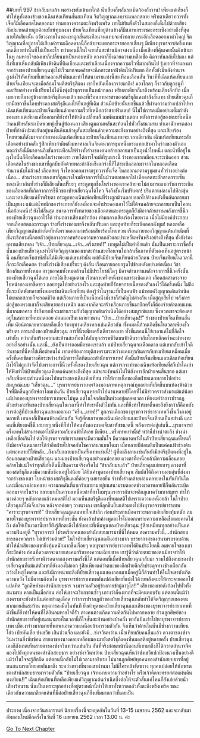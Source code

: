 ##บทที่ 997 ข้ากลับมาแล้ว
พอร่างขยับเข้ามาใกล้ น้ำเสียงก็พลันระเบิดก้องกังวาน!
เพียงแค่เสียงก็ทำให้หูทั้งสองข้างของเฉินเห้อเทียนสั่นสะเทือน จิตวิญญาณแทบจะแหลกสลาย พริบตาเดียวทวารทั้งเจ็ดก็มีเลือดสดไหลออกมา ท่ามกลางความตะลึงพรึงเพริด เขาไม่ทันตั้งตัวในสมองก็เต็มไปด้วยเสียงกัมปนาทคล้ายถูกค้อนยักษ์ทุบลงมา
ป๋ายเจิ้นเทียนที่อยู่ด้านข้างก็มีสภาพกระเซอะกระเซิงอย่างถึงที่สุด ภายใต้เสียงนั้น อวัยวะภายในของเขาถูกสั่นสะเทือนจนแทบจะพังทลาย กระอักเลือดออกมาคำใหญ่ จิตวิญญาณที่อยู่ภายใต้เสียงคำรามเดือดดาลนี้ก็คล้ายจะแตกกระจายออกเสี่ยงๆ
มีเพียงบุรพาจารย์ครึ่งเทพคนเดียวเท่านั้นที่ไม่เป็นอะไร ทว่าตอนนี้ในใจเขาสั่นสะท้านมิอาจสงบนิ่ง เมื่อเสียงที่คุ้นเคยนั้นดังเข้ามาในหู ลมหายใจของเขาก็เปลี่ยนมาเป็นหอบหนัก ดวงตาก็ยิ่งฉายความเหลือเชื่อ คิดจะหันกลับไปมอง แต่สิ่งที่เขาเห็นกลับมีเพียงฟ้าดินที่บิดเบือนและพร่าเลือนเนื่องจากความเร็วที่มากเกินไป
รุ้งยาวที่จำแลงมาจากร่างของป๋ายเสี่ยวฉุนพุ่งไปเร็วมากจนคล้ายจะฉีกกระชากฟ้าดินให้ปริแตก อีกทั้งยังมีพลังอำนาจสูงส่งไร้ทัดเทียมที่เขย่าคลอนฟ้าดินและทำให้สนามรบแห่งนี้สะเทือนเลือนลั่น วินาทีที่เฉินเห้อเทียนและป๋ายเจิ้นเทียนจะลงมือล้อมโจมตีสตรีธุลีแดง เขาก็พลันเยื้องกรายมาถึง!
มองไกลๆ ก็ราวกับลูกธนูที่คมกริบอย่างหาที่เปรียบไม่ได้ซึ่งพุ่งฝ่าบุกราบเป็นหน้ากลอง พริบตาเดียวก็มาถึงพร้อมเสียงอึกทึก เมื่อเผยกายก็มาอยู่ข้างกายสตรีธุลีแดงแล้ว ขณะที่เรือนกายอรชรของสตรีธุลีแดงกำลังสั่นเทา ป๋ายเสี่ยวฉุนก็ยกมือขวาขึ้นโอบประคองสตรีธุลีแดงให้ยืนอยู่ที่เดิม ส่วนมือซ้ายนั้นยกขึ้นแล้วชี้ผ่านความว่างเปล่าไปหาเฉินเห้อเทียนและป๋ายเจิ้นเทียนด้วยความเร็วที่เหนือกว่าสายฟ้าแลบ!
นี่ไม่ใช่การลงมืออย่างเต็มกำลังของเขา แต่เพียงแค่ชี้ออกมาก็ยังทำให้ฟ้าดินเปลี่ยนสี ลมพัดเมฆม้วนตลบ พลังการต่อสู้ของตบะที่เหนือว่าคนฟ้าพลันระเบิดพวยพุ่งขึ้นสู่ท้องนภา
เสียงตูมตามพลันสะท้อนไปทั่วทั้งสนามรบ ทำเอานักพรตสองฝ่ายที่กำลังปะทะกันอยู่บนพื้นดินแก้วหูสั่นสะเทือนด้วยความตะลึงลานอย่างถึงที่สุด และเสียงร้องโหยหวนก็ดังมาจากปากของเฉินเห้อเทียนและป๋ายเจิ้นเทียนแทบจะเวลาเดียวกัน
เฉินเห้อเทียนกระอักเลือดอย่างบ้าคลั่ง รู้สึกเพียงว่ามีพลังมหาศาลเกินจินตนาการขุมหนึ่งกระแทกเข้ามาในร่างของตัวเอง พละกำลังนี้มีมากจนถึงขั้นกระเทือนให้ร่างทั้งร่างของตนคล้ายกลายมาเป็นถุงน้ำใบหนึ่ง และน้ำที่อยู่ในถุงใบนั้นก็คือเลือดสดในร่างของเขา ภายใต้การโจมตีที่รุนแรงนี้ ร่างของเขาเหมือนจะระเบิดออก ส่วนเลือดสดในร่างของเขาที่ถูกบีบอัดด้วยพละกำลังแข็งแกร่งนี้ก็ได้ระเบิดออกมาจากในหลอดเลือดจำนวนนับไม่ถ้วน!
เลือดสดๆ จึงไหลออกมาจากรูทวารทั้งเจ็ด ไหลออกมาตามรูขุมขนทั่วร่างอย่างต่อเนื่อง...
ส่วนร่างกายของเขาก็ถูกแรงโจมตีจากการชี้นั้นม้วนตลบออกไป เลือดสดทะลักสาดกระเซ็น ขณะเดียวกันทั่วร่างก็มีเสียงลั่นเปรี๊ยะๆ กระดูกทุกชิ้นในร่างของเขาคล้ายจะไม่สามารถแบกรับการระเบิดของเลือดสดที่เกิดจากการชี้นิ้วของป๋ายเสี่ยวฉุนได้ไหว จึงถึงขั้นเริ่มปริแตก!
ปริแตกแผ่ลามไปทีละชุ่น และเวลาเพียงแค่ชั่วพริบตา กระดูกของเฉินเห้อเทียนที่ร่างถูกม้วนตลบออกไปด้านหลังก็พลันกลายมาเป็นผุยผง แม้แต่น้ำหนักของร่างกายก็ยังเหมือนจะค้ำประคองเอาไว้ไม่ได้จนคล้ายจะกลายมาเป็นโคลนเนื้อก้อนหนึ่ง!
ยังไม่สิ้นสุด ขนาดการพังทลายของเลือดสดและกระดูกก็ยังมิอาจต้านทานพลังการชี้นิ้วของป๋ายเสี่ยวฉุนเอาไว้ได้ ท่ามกลางเสียงเกริกก้อง ท่ามกลางเสียงร้องโหยหวน เมื่อไม่มีองค์ประกอบจากเลือดสดและกระดูก ร่างทั้งร่างของเขาจึงพลันปริแตก และสุดท้ายก็ระเบิดออกดังตูม!
หลงเหลือเพียงวิญญาณต้นกำเนิดที่หนีพรวดออกมาพร้อมเสียงร้องโหยหวน เรือนกายของวิญญาณต้นกำเนิดที่สั่นระริกยามนี้ลอยตัวอยู่กลางอากาศพร้อมความหวาดกลัวและประหวั่นพรั่นพรึงอย่างถึงที่สุด ทั้งยังร้องอุทานเสียงหลง
“เจ้า...ป๋ายเสี่ยวฉุน...เจ้า...ครึ่งเทพ!!” เขาพูดไม่เป็นคำอีกแล้ว นั่นเป็นเพราะการชี้ครั้งนั้นของป๋ายเสี่ยวฉุนทำให้จิตวิญญาณของเขาสะท้านสะเทือนจนไม่กล้าเชื่อภาพที่ตัวเองเห็นอยู่ตรงหน้านี้
คนที่บาดเจ็บสาหัสไม่ได้มีเพียงแค่เขาเท่านั้น แต่ยังมีป๋ายเจิ้นเทียนด้วยอีกคน ป๋ายเจิ้นเทียนในเวลานี้ก็กระอักเลือดสด ร่างทั้งร่างมีเสียงเปรี๊ยะๆ ดังลั่น เรือนกายถอยกรูดไปข้างหลังอย่างต่อเนื่อง วิชาป้องกันกายทั้งหมด อาวุธอาคมทั้งหมดล้วนไม่มีประโยชน์ใดๆ มิอาจต้านทานพลังจากการชี้นิ้วครั้งนั้นของป๋ายเสี่ยวฉุนได้เลย
ภายใต้เสียงตูมตาม เรือนกายครึ่งหนึ่งของเขาระเบิดแตก เลือดสดสาดระจาย ใบหน้าของเขาซีดขาว ถอยกรูดไปอย่างว่องไว และสุดท้ายก็รักษากายเนื้อของตัวเองไว้ได้ครึ่งหนึ่ง ไม่ถึงขั้นระเบิดพังทลายทั้งหมดเช่นเฉินเห้อเทียน
ต้องรู้ว่าในฐานะที่เป็นคนฟ้า แม้ขอแค่วิญญาณต้นกำเนิดไม่แหลกสลายก็จะรอดชีวิต แต่เรือนกายที่เป็นเนื้อหนังมังสาก็สำคัญไม่ต่างกัน เมื่อสูญเสียไป พลังการต่อสู้ของพวกเขาก็จะเสียหายอย่างหนัก และหากคิดจะสร้างเรือนกายขึ้นมาอีกครั้งก็ต้องจ่ายค่าตอบแทนที่มากมหาศาล ซ้ำยังยากที่จะผสานรวมกับวิญญาณต้นกำเนิดได้อย่างสมบูรณ์แบบ ซึ่งพวกเขาจะต้องตกอยู่ในสภาวะที่ตบะถดถอย อ่อนแอเป็นเวลายาวนาน
“ป๋าย...ป๋ายเสี่ยวฉุน!!” ร่างของป๋ายเจิ้นเทียนสั่นเทิ้ม นัยน์ตาฉายความเหลือเชื่อ ร้องอุทานเสียงหลงเช่นเดียวกัน
ทั้งหมดนี้ล้วนเกิดขึ้นในเวลาเพียงชั่วพริบตา การมาถึงของป๋ายเสี่ยวฉุน การชี้นิ้วเพียงครั้งเดียวของเขา ทั้งขั้นตอนนี้ใช้เวลาแค่ไม่กี่อึดใจเท่านั้น ทว่ากลับสร้างความสะท้านสะเทือนให้กับทุกสรรพชีวิตบนฟ้าดินราวกับโลกพลิกคว่ำคะมำหงายอย่างไรอย่างนั้น
และนี่...ยังเป็นการออมมือของเขาแล้ว แม้ป๋ายเสี่ยวฉุนจะเดือดดาล แต่เขากลับเข้าใจดีว่าเขามาที่นี่หาใช่เพื่อฆ่าคนไม่ เขาแค่ต้องการยุติสงครามระหว่างแดนทุรกันดารกับทงเทียนเหมือนเมื่อครั้งที่เคยขัดขวางศึกระหว่างสำนักธาราโลหิตและสำนักธาราเทพ!
ดังนั้นป๋ายเจิ้นเทียนและเฉินเห้อเทียนถึงได้ไม่ถูกกำจัดไปเพราะการชี้นิ้วครั้งนี้ของป๋ายเสี่ยวฉุน แต่การกระทำของเฉินเห้อเทียนที่สวีเป่าไฉเล่าให้ฟังทำให้ป๋ายเสี่ยวฉุนเคียดแค้นอย่างถึงที่สุด แม้จะระงับพลังไม่ให้สังหารอีกฝ่ายจนสิ้นซาก แต่เขากลับเพิ่มตบะส่วนหนึ่งลงไปบนร่างของเฉินเห้อเทียน ทำให้กายเนื้อของอีกฝ่ายแตกทลายไปอย่างสมบูรณ์แบบ
“เสี่ยวฉุน...” บุรพาจารย์ธาราเทพจ้องมองภาพเหตุการณ์ทุกอย่างที่เกิดขึ้นบนท้องฟ้าด้วยใจที่มีคลื่นลูกยักษ์ถาโถมเช่นกัน ป๋ายเสี่ยวฉุนหายตัวไปนานหลายปีโดยที่ไม่มีข่าวคราวส่งมาแม้แต่น้อย แม้ปากของบุรพาจารย์ธาราเทพจะไม่พูด แต่ในใจกลับเป็นห่วงอยู่ตลอดเวลา เพียงแต่ว่าการปรากฏตัวอย่างกะทันของป๋ายเสี่ยวฉุนในเวลานี้ทำให้เขาตั้งตัวไม่ทัน และที่ยิ่งทำให้เขาตื่นตะลึงยิ่งกว่าก็คือพลังการต่อสู้ที่ป๋ายเสี่ยวฉุนแสดงออกมา
“ครึ่ง...เทพ!!” ลูกกระเดือกของบุรพาจารย์ธาราเทพวิ่งขึ้นวิ่งลงอยู่หลายที เขาเองก็เป็นคนฟ้าเหมือนกัน จึงรู้ศักยภาพของเฉินเห้อเทียนและป๋ายเจิ้นเทียนเป็นอย่างดี และคนที่เพียงแค่ชี้นิ้วสบายๆ หนึ่งทีก็ทำให้คนทั้งสองบาดเจ็บสาหัสขนาดนี้ พลังการต่อสู้เช่นนี้...บุรพาจารย์ครึ่งเทพไม่สามารถเอาไปคิดรวมกับคนฟ้าได้เลย
มีเพียง...ครึ่งเทพเท่านั้น!
ทว่านี่ช่างน่าตะลึง ช่างน่าเหลือเชื่อเกินไป ต่อให้บุรพาจารย์ธาราเทพจะมีความมั่นใจ มีความคาดหวังในตัวป๋ายเสี่ยวฉุนแค่ไหนก็ยังมิอาจจินตนาการได้ว่าอีกฝ่ายไปเจอกับโชควาสนาแบบใดมา เมื่อหลายปีก่อนยังเป็นแค่คนฟ้าช่วงต้น แต่พอหลายปีให้หลัง...ถึงกลับกลายมาเป็นครึ่งเทพเช่นนี้!!
ผู้ที่ตะลึงลานเช่นกันยังมีสตรีธุลีแดงที่อยู่ในอ้อมกอดของป๋ายเสี่ยวฉุน นางมองป๋ายเสี่ยวฉุนอย่างเหม่อลอย ดวงตาที่เหนื่อยล้ามีความเลื่อนลอยคล้ายไม่แน่ใจว่าทุกสิ่งที่เห็นนี้เป็นความจริงหรือไม่
“ข้ากลับมาแล้ว” ป๋ายเสี่ยวฉุนเอ่ยเบาๆ ดวงตาที่มองสตรีธุลีแดงมีความซับซ้อนอยู่ไม่น้อย
ได้ยินคำพูดของป๋ายเสี่ยวฉุน สัมผัสได้ถึงความอบอุ่นที่ส่งมาจากร่างของเขา ใบหน้าของสตรีธุลีแดงก็ค่อยๆ เผยรอยยิ้ม ร่างทั้งร่างคล้ายผ่อนคลายลงในทันทีทันใด และเมื่อนางผ่อนคลาย ความกดดันที่แบกรับมายามอยู่บนสนามรบตลอดช่วงเวลาหลายปีก็พลันระเบิดออกมาจากในร่าง กลายมาเป็นความเหนื่อยล้าที่ถาโถมรุนแรงราวกับจะพลิกภูเขาคว่ำมหาสมุทร ทำให้นางค่อยๆ หลับตาลงแล้วหมดสติไป
มองเห็นสตรีธุลีแดงที่หมดสติไปเพราะความเหนื่อยล้า ในใจป๋ายเสี่ยวฉุนก็ให้เจ็บปวด หลังจากค่อยๆ วางนางลง เขาก็ลุกขึ้นยืนแล้วมองไปยังบุรพาจารย์ธาราเทพ
“คารวะบุรพาจารย์!” ป๋ายเสี่ยวฉุนสูดลมหายใจเข้าลึก ก่อนประสานมือคารวะพลางเอ่ยเสียงทุ้มหนัก
ลมหายใจของบุรพาจารย์ธาราเทพถี่กระชั้น ยังคงอ้าปากค้างพูดอะไรไม่ออกเพราะความเหลือเชื่อและคาดไม่ถึง ต่อให้เป็นเวลานี้เขาก็ยังรู้สึกตะลึงไปกับตบะที่เพิ่มพูนของป๋ายเสี่ยวฉุน รู้สึกเหมือนทุกอย่างเป็นแค่ความฝันอยู่ดี
“บุรพาจารย์ โปรดเรียกคนของสำนักสยบธารมาที่นี่ให้หมด สงครามครั้งนี้...สำนักสยบธารของพวกเรา ไม่เข้าร่วมด้วย!” ในใจป๋ายเสี่ยวฉุนกดดันอย่างมาก บรรยากาศของสนามรบรอบด้านทำให้น้ำเสียงของเขายิ่งทุ้มหนักมากขึ้นเรื่อยๆ
พอบุรพาจารย์ธาราเทพได้ยินประโยคนี้ ลมหายใจของเขาก็ชะงักค้าง ก่อนที่ดวงตาจะฉายแสงคมกริบของความเฉียบขาด เขารู้ดีว่าด้วยตบะของตนมิอาจทำให้สำนักสยบธารรักษาตัวรอดจากสงครามครั้งนี้ได้
แต่ตอนนี้เมื่อป๋ายเสี่ยวฉุนกลับมา รวมไปถึงตบะของป๋ายเสี่ยวฉุนที่แม้แต่ตัวเขาก็ยังมองไม่ออก รู้สึกเพียงแค่ว่าตบะของอีกฝ่ายลึกล้ำประดุจทางช้างเผือกอันกว้างใหญ่ไพศาล และยังมีภาพน่าตะลึงที่ป๋ายเสี่ยวฉุนแสดงออกมาเมื่อครู่นี้ก็ล้วนทำให้ในใจเขาบังเกิดความหวัง
ไม่มีความลังเลใด บุรพาจารย์ธาราเทพพลันเปล่งเสียงที่แฝงไว้ด้วยพลังตบะให้กระจายออกไปแปดทิศ
“ลูกศิษย์ของสำนักสยบธาร จงมารวมตัวอยู่ข้างกายข้าผู้อาวุโส!!”
เสียงของเขาดังก้องไปทั่วทั้งสนามรบ หากเป็นเมื่อก่อน ต่อให้เขาจะเรียกขานซ้ำๆ เกรงว่าก็คงยากที่จะมีคนตอบรับ แต่ตอนนี้แม้ว่าสงครามจะยังดำเนินต่ออย่างดุเดือด ทว่าการปรากฏตัวของป๋ายเสี่ยวฉุนกลับทำให้จิตวิญญาณของคนมากมายสั่นสะท้าน หยุดการลงมือในทันที ยิ่งคำพูดของป๋ายเสี่ยวฉุนและเสียงของบุรพาจารย์ธาราเทพที่ดังขึ้นก็ยิ่งทำให้คนที่ได้ยินลมหายใจถี่รัว ต่างคนต่างเกิดความคิดกันไปหลากหลาย
ส่วนลูกศิษย์ของสำนักสยบธารที่อยู่บนสนามรบในเวลานี้ก็ใจสั่นสะท้านอย่างบ้าคลั่ง พากันบินเข้าไปหาบุรพาจารย์ธาราเทพ เมื่อเงาร่างมากมายที่พกพาเอาความเหนื่อยล้ามารวมตัวกัน จึงเห็นว่าด้านในนั้นมีซ่างกวานเทียนโย่ว เป่ยหันเลี่ย ซ่งเชวีย เสินซ่วนจื่อ และยังมี...ซ่งจวินหว่าน
เมื่อเทียบกับคนอื่นแล้ว ดวงตาของซ่งจวินหว่านยิ่งซับซ้อน สายตาของนางคอยเหลือบมองมายังสตรีธุลีแดงที่หมดสติอยู่หลายครั้ง ป๋ายเสี่ยวฉุนเองก็สังเกตเห็นสายตาของซ่งจวินหว่านเช่นกัน อันที่จริงก่อนหน้านี้ตอนที่เขามาถึงก็ได้กวาดอำนาจจิตมองไปยังทุกคนของสำนักสยบธาร อย่างซ่งจวินหว่าน ป๋ายเสี่ยวฉุนเห็นว่าซ่งเชวียปกป้องนางเป็นอย่างดี
แม้ว่าในใจจะรู้สึกผิด แต่ตอนนี้กลับไม่ใช่เวลามาอธิบาย ไม่นานลูกศิษย์ทุกคนของสำนักสยบธารที่อยู่บนสนามรบก็ทยอยกันมาถึง
ระหว่างทางที่พวกเขาผ่านมา ไม่มีใครกล้าขัดขวาง ทุกคนปล่อยให้นักพรตของสำนักสยบธารมารวมตัวกัน
“ป๋ายเสี่ยวฉุน เจ้าหมายความว่าอย่างไร หรือเจ้าคิดจะทรยศต่อแผ่นดินทงเทียน!!” เฉินเห้อเทียนที่เหลือเพียงแค่วิญญาณต้นกำเนิดซึ่งต่อให้จะตัวสั่นแค่ไหนก็ยังเอ่ยด้วยน้ำเสียงร้อนรน นั่นเป็นเพราะทุกอย่างที่อยู่ตรงหน้านี้ทำให้เขาทั้งหวาดกลัวทั้งตะลึงพรึงเพริด ขณะเดียวกันความเกลียดแค้นที่มีต่อป๋ายเสี่ยวฉุนก็ยิ่งเพิ่มมากกว่าที่เคยเป็น


------
ประกาศ
เนื่องจากวันสงกรานต์ นิยายเรื่องนี้จะหยุดอัพในวันที่ 13-15 เมษายน 2562
และจะกลับมาอัพตอนใหม่อีกครั้งในวันที่ 16 เมษายน 2562 เวลา 13.00 น. ค่ะ




[Go To Next Chapter]( ./144.md)